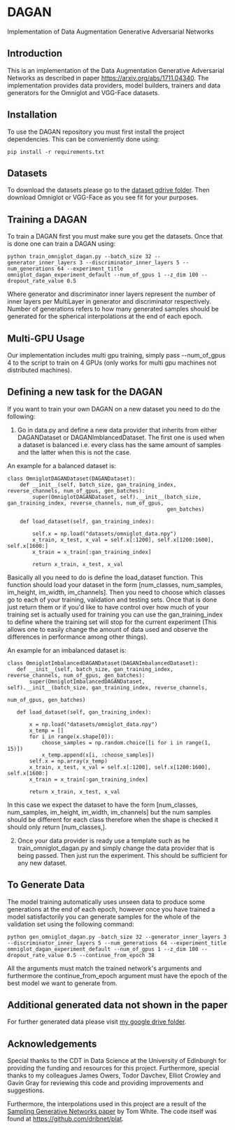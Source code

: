 # DAGAN
Implementation of Data Augmentation Generative Adversarial Networks

## Introduction

This is an implementation of the Data Augmentation Generative Adversarial Networks as described in paper https://arxiv.org/abs/1711.04340. The implementation provides data providers, model builders, trainers and data generators for the Omniglot and VGG-Face datasets.

## Installation

To use the DAGAN repository you must first install the project dependencies. This can be conveniently done using:

```pip install -r requirements.txt```

## Datasets

To download the datasets please go to the
<a href="https://drive.google.com/drive/folders/15x2C11OrNeKLMzBDHrv8NPOwyre6H3O5?usp=sharing" target="_blank">dataset gdrive folder</a>.
Then download Omniglot or VGG-Face as you see fit for your purposes.

## Training a DAGAN

To train a DAGAN first you must make sure you get the datasets. Once that is done one can train a DAGAN using:

```
python train_omniglot_dagan.py --batch_size 32 --generator_inner_layers 3 --discriminator_inner_layers 5 --num_generations 64 --experiment_title omniglot_dagan_experiment_default --num_of_gpus 1 --z_dim 100 --dropout_rate_value 0.5
```

Where generator and discriminator inner layers represent the number of inner layers per MultiLayer in generator and discriminator respectively. Number of generations refers to how many generated samples should be generated for the spherical interpolations at the end of each epoch.

## Multi-GPU Usage

Our implementation includes multi gpu training, simply pass --num_of_gpus 4 to the script to train on 4 GPUs (only works for multi gpu machines not distributed machines).

## Defining a new task for the DAGAN

If you want to train your own DAGAN on a new dataset you need to do the following:

1. Go in data.py and define a new data provider that inherits from either DAGANDataset or DAGANImblancedDataset. The first one is used when a dataset is balanced i.e. every class has the same amount of samples and the latter when this is not the case.

An example for a balanced dataset is:

```
class OmniglotDAGANDataset(DAGANDataset):
    def __init__(self, batch_size, gan_training_index, reverse_channels, num_of_gpus, gen_batches):
        super(OmniglotDAGANDataset, self).__init__(batch_size, gan_training_index, reverse_channels, num_of_gpus,
                                                   gen_batches)

    def load_dataset(self, gan_training_index):

        self.x = np.load("datasets/omniglot_data.npy")
        x_train, x_test, x_val = self.x[:1200], self.x[1200:1600], self.x[1600:]
        x_train = x_train[:gan_training_index]

        return x_train, x_test, x_val
 ```
 
 Basically all you need to do is define the load_dataset function. This function should load your dataset in the form [num_classes, num_samples, im_height, im_width, im_channels]. Then you need to choose which classes go to each of your training, validation and testing sets. Once that is done just return them or if you'd like to have control over how much of your training set is actually used for training you can use the gan_training_index to define where the training set will stop for the current experiment (This allows one to easily change the amount of data used and observe the differences in performance among other things).
 
 An example for an imbalanced dataset is:
 
 ```
 class OmniglotImbalancedDAGANDataset(DAGANImbalancedDataset):
    def __init__(self, batch_size, gan_training_index, reverse_channels, num_of_gpus, gen_batches):
        super(OmniglotImbalancedDAGANDataset, self).__init__(batch_size, gan_training_index, reverse_channels,
                                                             num_of_gpus, gen_batches)

    def load_dataset(self, gan_training_index):

        x = np.load("datasets/omniglot_data.npy")
        x_temp = []
        for i in range(x.shape[0]):
            choose_samples = np.random.choice([i for i in range(1, 15)])
            x_temp.append(x[i, :choose_samples])
        self.x = np.array(x_temp)
        x_train, x_test, x_val = self.x[:1200], self.x[1200:1600], self.x[1600:]
        x_train = x_train[:gan_training_index]

        return x_train, x_test, x_val
 ```

In this case we expect the dataset to have the form [num_classes, num_samples, im_height, im_width, im_channels] but the num samples should be different for each class therefore when the shape is checked it should only return [num_classes,].

2. Once your data provider is ready use a template such as he train_omniglot_dagan.py and simply change the data provider that is being passed. Then just run the experiment. This should be sufficient for any new dataset.
## To Generate Data

The model training automatically uses unseen data to produce some generations at the end of each epoch, however once you have trained a model satisfactorily you can generate samples for the whole of the validation set using the following command:

```
python gen_omniglot_dagan.py -batch_size 32 --generator_inner_layers 3 --discriminator_inner_layers 5 --num_generations 64 --experiment_title omniglot_dagan_experiment_default --num_of_gpus 1 --z_dim 100 --dropout_rate_value 0.5 --continue_from_epoch 38
```
All the arguments must match the trained network's arguments and furthermore the continue_from_epoch argument must have the epoch of the best model we want to generate from.

## Additional generated data not shown in the paper

For further generated data please visit 
<a href="https://drive.google.com/drive/folders/1IqdhiQzxHysSSnfSrGA9_jKTWzp9gl0k?usp=sharing" target="_blank">my google drive folder</a>.

## Acknowledgements

Special thanks to the CDT in Data Science at the University of Edinburgh for providing the funding and resources for this project.
Furthermore, special thanks to my colleagues James Owers, Todor Davchev, Elliot Crowley and Gavin Gray for reviewing this code and providing improvements and suggestions.

Furthermore, the interpolations used in this project are a result of the <a href="https://arxiv.org/abs/1609.04468" target="_blank">Sampling Generative Networks paper</a> by Tom White. 
The code itself was found at https://github.com/dribnet/plat.